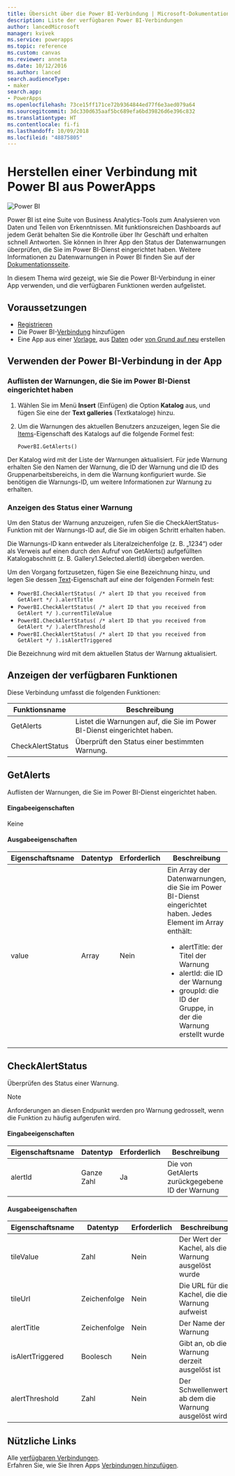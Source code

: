 ```yaml
---
title: Übersicht über die Power BI-Verbindung | Microsoft-Dokumentation
description: Liste der verfügbaren Power BI-Verbindungen
author: lancedMicrosoft
manager: kvivek
ms.service: powerapps
ms.topic: reference
ms.custom: canvas
ms.reviewer: anneta
ms.date: 10/12/2016
ms.author: lanced
search.audienceType:
- maker
search.app:
- PowerApps
ms.openlocfilehash: 73ce15ff171ce72b9364844ed77f6e3aed079a64
ms.sourcegitcommit: 3dc330d635aaf5bc689efa6bd39826d6e396c832
ms.translationtype: HT
ms.contentlocale: fi-fi
ms.lasthandoff: 10/09/2018
ms.locfileid: "48875805"
---
```

# <a name="connect-to-power-bi-from-powerapps"></a>Herstellen einer Verbindung mit Power BI aus PowerApps
![Power BI](./media/connection-powerbi/powerbiicon.png)

Power BI ist eine Suite von Business Analytics-Tools zum Analysieren von Daten und Teilen von Erkenntnissen. Mit funktionsreichen Dashboards auf jedem Gerät behalten Sie die Kontrolle über Ihr Geschäft und erhalten schnell Antworten. Sie können in Ihrer App den Status der Datenwarnungen überprüfen, die Sie im Power BI-Dienst eingerichtet haben. Weitere Informationen zu Datenwarnungen in Power BI finden Sie auf der [Dokumentationsseite](https://docs.microsoft.com/power-bi/service-set-data-alerts).

In diesem Thema wird gezeigt, wie Sie die Power BI-Verbindung in einer App verwenden, und die verfügbaren Funktionen werden aufgelistet.

## <a name="prerequisites"></a>Voraussetzungen
* [Registrieren](https://web.powerapps.com?utm_source=padocs&utm_medium=linkinadoc&utm_campaign=referralsfromdoc)
* Die Power BI-[Verbindung](https://powerapps.microsoft.com/tutorials/add-manage-connections/) hinzufügen
* Eine App aus einer [Vorlage](https://powerapps.microsoft.com/tutorials/get-started-test-drive/), aus [Daten](https://powerapps.microsoft.com/tutorials/get-started-create-from-data/) oder [von Grund auf neu](https://powerapps.microsoft.com/tutorials/get-started-create-from-blank/) erstellen

## <a name="use-the-power-bi-connection-in-your-app"></a>Verwenden der Power BI-Verbindung in der App
### <a name="list-the-alerts-that-youve-set-up-in-the-power-bi-service"></a>Auflisten der Warnungen, die Sie im Power BI-Dienst eingerichtet haben
1. Wählen Sie im Menü **Insert** (Einfügen) die Option **Katalog** aus, und fügen Sie eine der **Text galleries** (Textkataloge) hinzu.
2. Um die Warnungen des aktuellen Benutzers anzuzeigen, legen Sie die [Items](../controls/properties-core.md)-Eigenschaft des Katalogs auf die folgende Formel fest:

   `PowerBI.GetAlerts()`

Der Katalog wird mit der Liste der Warnungen aktualisiert. Für jede Warnung erhalten Sie den Namen der Warnung, die ID der Warnung und die ID des Gruppenarbeitsbereichs, in dem die Warnung konfiguriert wurde. Sie benötigen die Warnungs-ID, um weitere Informationen zur Warnung zu erhalten.

### <a name="view-the-status-of-an-alert"></a>Anzeigen des Status einer Warnung
Um den Status der Warnung anzuzeigen, rufen Sie die CheckAlertStatus-Funktion mit der Warnungs-ID auf, die Sie im obigen Schritt erhalten haben.

Die Warnungs-ID kann entweder als Literalzeichenfolge (z. B. „1234“) oder als Verweis auf einen durch den Aufruf von GetAlerts() aufgefüllten Katalogabschnitt (z. B. Gallery1.Selected.alertId) übergeben werden.

Um den Vorgang fortzusetzen, fügen Sie eine Bezeichnung hinzu, und legen Sie dessen [Text](../controls/properties-core.md)-Eigenschaft auf eine der folgenden Formeln fest:

* `PowerBI.CheckAlertStatus( /* alert ID that you received from GetAlert */ ).alertTitle`
* `PowerBI.CheckAlertStatus( /* alert ID that you received from GetAlert */ ).currentTileValue`
* `PowerBI.CheckAlertStatus( /* alert ID that you received from GetAlert */ ).alertThreshold`
* `PowerBI.CheckAlertStatus( /* alert ID that you received from GetAlert */ ).isAlertTriggered`

Die Bezeichnung wird mit dem aktuellen Status der Warnung aktualisiert.

## <a name="view-the-available-functions"></a>Anzeigen der verfügbaren Funktionen
Diese Verbindung umfasst die folgenden Funktionen:

| Funktionsname | Beschreibung |
| --- | --- |
| GetAlerts |Listet die Warnungen auf, die Sie im Power BI-Dienst eingerichtet haben. |
| CheckAlertStatus |Überprüft den Status einer bestimmten Warnung. |

## <a name="getalerts"></a>GetAlerts
Auflisten der Warnungen, die Sie im Power BI-Dienst eingerichtet haben.

#### <a name="input-properties"></a>Eingabeeigenschaften
Keine

#### <a name="output-properties"></a>Ausgabeeigenschaften

| Eigenschaftsname | Datentyp | Erforderlich | Beschreibung |
| --- | --- | --- | --- |
| value |Array |Nein |Ein Array der Datenwarnungen, die Sie im Power BI-Dienst eingerichtet haben. Jedes Element im Array enthält: <ul><li>alertTitle: der Titel der Warnung</li><li>alertId: die ID der Warnung</li><li>groupId: die ID der Gruppe, in der die Warnung erstellt wurde</li></ul> |

## <a name="checkalertstatus"></a>CheckAlertStatus
Überprüfen des Status einer Warnung.

> [!NOTE]
> Anforderungen an diesen Endpunkt werden pro Warnung gedrosselt, wenn die Funktion zu häufig aufgerufen wird.

#### <a name="input-properties"></a>Eingabeeigenschaften

| Eigenschaftsname | Datentyp | Erforderlich | Beschreibung |
| --- | --- | --- | --- |
| alertId |Ganze Zahl |Ja |Die von GetAlerts zurückgegebene ID der Warnung |

#### <a name="output-properties"></a>Ausgabeeigenschaften

| Eigenschaftsname | Datentyp | Erforderlich | Beschreibung |
| --- | --- | --- | --- |
| tileValue |Zahl |Nein |Der Wert der Kachel, als die Warnung ausgelöst wurde |
| tileUrl |Zeichenfolge |Nein |Die URL für die Kachel, die die Warnung aufweist |
| alertTitle |Zeichenfolge |Nein |Der Name der Warnung |
| isAlertTriggered |Boolesch |Nein |Gibt an, ob die Warnung derzeit ausgelöst ist |
| alertThreshold |Zahl |Nein |Der Schwellenwert, ab dem die Warnung ausgelöst wird |

## <a name="helpful-links"></a>Nützliche Links
Alle [verfügbaren Verbindungen](../connections-list.md).  
Erfahren Sie, wie Sie Ihren Apps [Verbindungen hinzufügen](../add-manage-connections.md).

